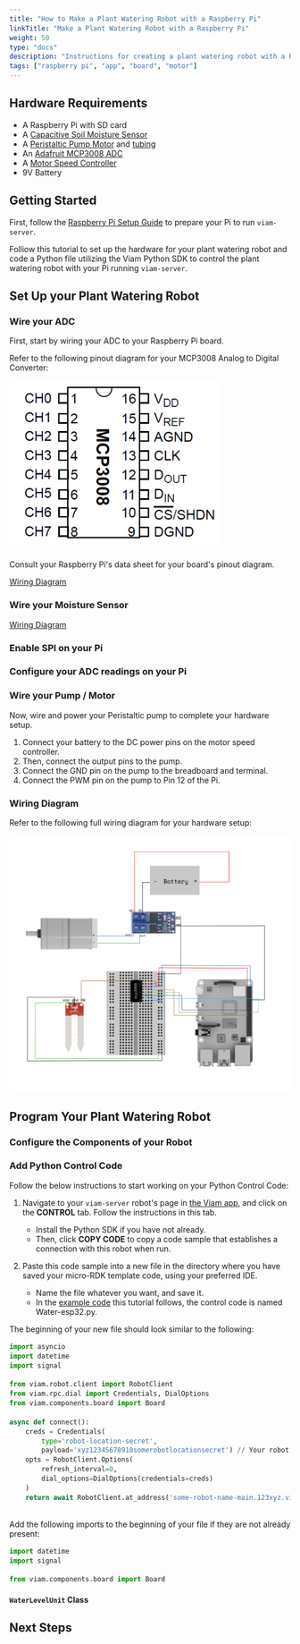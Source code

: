 ```yaml
---
title: "How to Make a Plant Watering Robot with a Raspberry Pi"
linkTitle: "Make a Plant Watering Robot with a Raspberry Pi"
weight: 50
type: "docs"
description: "Instructions for creating a plant watering robot with a Raspberry Pi single-board computer and Viam."
tags: ["raspberry pi", "app", "board", "motor"]
---
```


## Hardware Requirements

- A Raspberry Pi with SD card
- A [Capacitive Soil Moisture Sensor](https://www.amazon.com/KeeYees-Sensitivity-Moisture-Watering-Manager/dp/B07QXZC8TQ/ref=asc_df_B07QXZC8TQ/?tag=hyprod-20&linkCode=df0&hvadid=343238573411&hvpos=&hvnetw=g&hvrand=14606440922488452520&hvpone=&hvptwo=&hvqmt=&hvdev=c&hvdvcmdl=&hvlocint=&hvlocphy=9067609&hvtargid=pla-757549749596&psc=1&tag=&ref=&adgrpid=71762478951&hvpone=&hvptwo=&hvadid=343238573411&hvpos=&hvnetw=g&hvrand=14606440922488452520&hvqmt=&hvdev=c&hvdvcmdl=&hvlocint=&hvlocphy=9067609&hvtargid=pla-757549749596)
- A [Peristaltic Pump Motor](https://www.amazon.com/Gikfun-Peristaltic-Connector-Aquarium-Analytic/dp/B01IUVHB8E/ref=asc_df_B01IUVHB8E/?tag=hyprod-20&linkCode=df0&hvadid=198093101467&hvpos=&hvnetw=g&hvrand=13835398343702336934&hvpone=&hvptwo=&hvqmt=&hvdev=c&hvdvcmdl=&hvlocint=&hvlocphy=9067609&hvtargid=pla-384674250225&psc=1) and [tubing](https://www.amazon.com/dp/B08H1ZD5VZ?psc=1&ref=ppx_yo2ov_dt_b_product_details)
- An [Adafruit MCP3008 ADC](https://www.amazon.com/dp/B00NAY3RB2?psc=1&ref=ppx_yo2ov_dt_b_product_details)
- A [Motor Speed Controller](https://www.amazon.com/CHENBO-Trigger-Adjustment-Electronic-Controller/dp/B099RF72R1/ref=asc_df_B099RF72R1/?tag=hyprod-20&linkCode=df0&hvadid=532384528241&hvpos=&hvnetw=g&hvrand=11376239784428845641&hvpone=&hvptwo=&hvqmt=&hvdev=c&hvdvcmdl=&hvlocint=&hvlocphy=9067609&hvtargid=pla-1410298730875&th=1)
- 9V Battery

## Getting Started

First, follow the [Raspberry Pi Setup Guide](/installation/prepare/rpi-setup/) to prepare your Pi to run `viam-server`.

Folliow this tutorial to set up the hardware for your plant watering robot and code a Python file utilizing the Viam Python SDK to control the plant watering robot with your Pi running `viam-server`.

## Set Up your Plant Watering Robot

### Wire your ADC

First, start by wiring your ADC to your Raspberry Pi board.

Refer to the following pinout diagram for your MCP3008 Analog to Digital Converter:

![Pinout diagram for the ADC.](../img/plant-watering-pi/adc-pinout.png)

Consult your Raspberry Pi's data sheet for your board's pinout diagram.

[Wiring Diagram](#wiring-diagram)

### Wire your Moisture Sensor

[Wiring Diagram](#wiring-diagram)

### Enable SPI on your Pi

### Configure your ADC readings on your Pi

### Wire your Pump / Motor

Now, wire and power your Peristaltic pump to complete your hardware setup.

1. Connect your battery to the DC power pins on the motor speed controller.
2. Then, connect the output pins to the pump.
3. Connect the GND pin on the pump to the breadboard and terminal.
4. Connect the PWM pin on the pump to Pin 12 of the Pi.

### Wiring Diagram

Refer to the following full wiring diagram for your hardware setup:

![The full wiring diagram for all the hardware for the Plant Watering Robot.](../img/plant-watering-pi/full-wiring.png)

## Program Your Plant Watering Robot

### Configure the Components of your Robot

### Add Python Control Code

Follow the below instructions to start working on your Python Control Code:

1. Navigate to your `viam-server` robot's page in [the Viam app](https://app.viam.com), and click on the **CONTROL** tab.
Follow the instructions in this tab.

   - Install the Python SDK if you have not already.
   - Then, click **COPY CODE** to copy a code sample that establishes a connection with this robot when run.

1. Paste this code sample into a new file in the directory where you have saved your micro-RDK template code, using your preferred IDE.

   - Name the file whatever you want, and save it.
   - In the [example code](#full-example-code) this tutorial follows, the control code is named <file>Water-esp32.py</file>.

The beginning of your new file should look similar to the following:

``` python {class="line-numbers linkable-line-numbers"}
import asyncio
import datetime
import signal

from viam.robot.client import RobotClient
from viam.rpc.dial import Credentials, DialOptions
from viam.components.board import Board

async def connect():
    creds = Credentials(
        type='robot-location-secret',
        payload='xyz12345678910somerobotlocationsecret') // Your robot location secret
    opts = RobotClient.Options(
        refresh_interval=0,
        dial_options=DialOptions(credentials=creds)
    )
    return await RobotClient.at_address('some-robot-name-main.123xyz.viam.cloud', opts) // Your robot address

```

<br>
Add the following imports to the beginning of your file if they are not already present:

``` python {class="line-numbers linkable-line-numbers"}
import datetime
import signal

from viam.components.board import Board
```

#### `WaterLevelUnit` Class

## Next Steps
